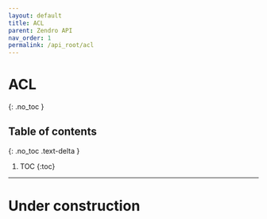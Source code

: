 ```yaml
---
layout: default
title: ACL
parent: Zendro API
nav_order: 1
permalink: /api_root/acl
---
```


# ACL
{: .no_toc }

## Table of contents
{: .no_toc .text-delta }

1. TOC
{:toc}

---

# Under construction